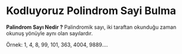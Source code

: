 # Kodluyoruz Polindrom Sayi Bulma

**Palindrom Sayı Nedir ?**
Palindromik sayı, iki taraftan okunduğu zaman okunuş yönüyle aynı olan sayılardır.

Örnek: 1, 4, 8, 99, 101, 363, 4004, 9889....

